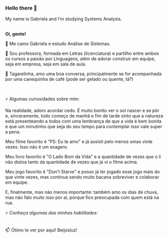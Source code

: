 ### Hello there 👋
My name is Gabriela and I'm studying Systems Analysis.

<br>
<strong>Oi, gente!</strong>
<br>

🌱 Me camo Gabriela e estudo Análise de Sistemas. 

🔭 Sou professora, formada em Letras (licenciatura) e partilho entre ambos os cursos a paixão por Linguagens, além de adorar construir em equipe, seja em empresa, seja em sala de aula.

💬 Tagarelinha, amo uma boa conversa, principalmente se for acompanhada por uma canequinha de café (pode ser gelado ou quente, tá?)

<br>

⚡ Algumas curiosidades sobre mim:

  Na realidade, adoro acordar cedo. É muito bonito ver o sol nascer e se pôr e, sinceramente, todo começo de manhã e fim de tarde sinto que a natureza está presenteando a todos com uma lembrança de que a vida é bem bonita e que um minutinho que seja do seu tempo para contemplar isso vale super a pena.
    
  Meu filme favorito é "PS: Eu te amo" e já assisti pelo menos umas vinte vezes. Isso não é um exagero.
    
  Meu livro favorito é "O Lado Bom da Vida" e a quantidade de vezes que o li não distoa tanto da quantidade de vezes que já vi o filme acima.
    
  Meu jogo favorito é "Don't Starve" e posso já ter jogado esse jogo mais do que vinte vezes, mas continua sendo muito bacana sobreviver e colaborar em equipe.
    
  E, finalmente, mas não menos importante: também amo os dias de chuva, mas não falo muito isso por aí, porque fico preocupada com quem está na rua.

⚡ *Conheça algumas das minhas habilitades:*

  <link rel="stylesheet" type='text/css' href="https://cdn.jsdelivr.net/gh/devicons/devicon@latest/devicon.min.css" /> <link rel="stylesheet" type='text/css' href="https://cdn.jsdelivr.net/gh/devicons/devicon@latest/devicon.min.css" /> <link rel="stylesheet" type='text/css' href="https://cdn.jsdelivr.net/gh/devicons/devicon@latest/devicon.min.css" /> <link rel="stylesheet" type='text/css' href="https://cdn.jsdelivr.net/gh/devicons/devicon@latest/devicon.min.css" /> <link rel="stylesheet" type='text/css' href="https://cdn.jsdelivr.net/gh/devicons/devicon@latest/devicon.min.css" /> <link rel="stylesheet" type='text/css' href="https://cdn.jsdelivr.net/gh/devicons/devicon@latest/devicon.min.css" /> 
<link rel="stylesheet" type='text/css' href="https://cdn.jsdelivr.net/gh/devicons/devicon@latest/devicon.min.css" />
          
          
<br>    
📫 Ótimo te ver por aqui! Beijosluz!           
           
<br>           

<!--<div>
    <a href="https://github.com/GabiMendes">
<img height="140em" src="https://github-readme-stats.vercel.app/api/top-langs/?username=GabiMendes&layout=compact&langs_count=7&theme=dracula"/>
<img height="140em" src="https://github-readme-stats.vercel.app/api?username=GabiMendes&show_icons=true&theme=dracula&include_all_commits=true&count_private=true"/>
</div>
-->




<!--
**GabiMendes/GabiMendes** is a ✨ _special_ ✨ repository because its `README.md` (this file) appears on your GitHub profile.

Here are some ideas to get you started:

- 🔭 I’m currently working on ...
- 🌱 I’m currently learning ...
- 👯 I’m looking to collaborate on ...
- 🤔 I’m looking for help with ...
- 💬 Ask me about ...
- 📫 How to reach me: ...
- 😄 Pronouns: ...
- ⚡ Fun fact: ...
-->

<!--
**GabiMendes/GabiMendes** is a ✨ _special_ ✨ repository because its `README.md` (this file) appears on your GitHub profile.

Here are some ideas to get you started:

- 🔭 I’m currently working on ...
- 🌱 I’m currently learning ...
- 👯 I’m looking to collaborate on ...
- 🤔 I’m looking for help with ...
- 💬 Ask me about ...
- 📫 How to reach me: ...
- 😄 Pronouns: ...
- ⚡ Fun fact: ...
-->
